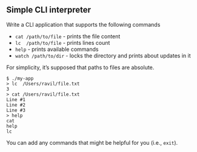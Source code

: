 ## Simple CLI interpreter
Write a CLI application that supports the following commands
* `cat /path/to/file` - prints the file content
* `lc  /path/to/file` - prints lines count
* `help` - prints available commands
* `watch /path/to/dir` - locks the directory and prints about updates in it

For simplicity, it’s supposed that paths to files are absolute.

```
$ ./my-app
> lc  /Users/ravil/file.txt 
3
> cat /Users/ravil/file.txt
Line #1 
Line #2
Line #3
> help
cat
help
lc
```

You can add any commands that might be helpful for you (i.e., `exit`). 
